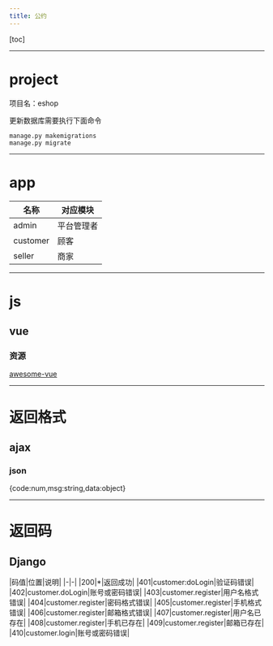 ```yaml
---
title: 公约
---
```


[toc]

---

# project 

项目名：eshop

更新数据库需要执行下面命令

```shell
manage.py makemigrations
manage.py migrate
```

---

# app

|名称|对应模块|
|-|-|
|admin|平台管理者|
|customer|顾客|
|seller|商家|

---

# js

## vue

### 资源

[awesome-vue](https://github.com/vuejs/awesome-vue#routing)

---

# 返回格式

## ajax 

### json

{code:num,msg:string,data:object}

---

# 返回码

## Django

|码值|位置|说明|
|-|-|
|200|*|返回成功|
|401|customer:doLogin|验证码错误|
|402|customer.doLogin|账号或密码错误|
|403|customer.register|用户名格式错误|
|404|customer.register|密码格式错误|
|405|customer.register|手机格式错误|
|406|customer.register|邮箱格式错误|
|407|customer.register|用户名已存在|
|408|customer.register|手机已存在|
|409|customer.register|邮箱已存在|
|410|customer.login|账号或密码错误|
